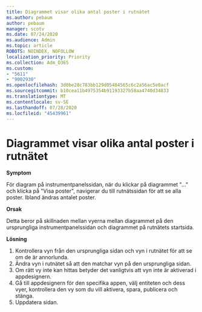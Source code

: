 ```yaml
---
title: Diagrammet visar olika antal poster i rutnätet
ms.author: pebaum
author: pebaum
manager: scotv
ms.date: 07/24/2020
ms.audience: Admin
ms.topic: article
ROBOTS: NOINDEX, NOFOLLOW
localization_priority: Priority
ms.collection: Adm_O365
ms.custom:
- "5611"
- "9002930"
ms.openlocfilehash: 3d0be28c783bb129d05484565c6c2a56ac5e0acf
ms.sourcegitcommit: b10cea11b4975354b91193327b58aa4740d34833
ms.translationtype: MT
ms.contentlocale: sv-SE
ms.lasthandoff: 07/28/2020
ms.locfileid: "45439961"
---
```

# <a name="chart-shows-different-number-of-records-in-grid"></a>Diagrammet visar olika antal poster i rutnätet

**Symptom**

För diagram på instrumentpanelssidan, när du klickar på diagrammet "..." och klicka på "Visa poster", navigerar du till rutnätssidan för att se alla poster. Ibland ändras antalet poster.

**Orsak**

Detta beror på skillnaden mellan vyerna mellan diagrammet på den ursprungliga instrumentpanelssidan och diagrammet på rutnätets startsida.  

**Lösning**

1. Kontrollera vyn från den ursprungliga sidan och vyn i rutnätet för att se om de är annorlunda.
2. Ändra vyn i rutnätet så att den matchar vyn på den ursprungliga sidan.
3. Om rätt vy inte kan hittas betyder det vanligtvis att vyn inte är aktiverad i appdesignern.
4. Gå till appdesignern för den specifika appen, välj entiteten och dess vyer, kontrollera den vy som du vill aktivera, spara, publicera och stänga.
5. Uppdatera sidan.